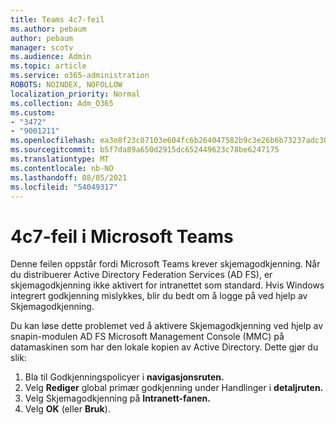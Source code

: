 ```yaml
---
title: Teams 4c7-feil
ms.author: pebaum
author: pebaum
manager: scotv
ms.audience: Admin
ms.topic: article
ms.service: o365-administration
ROBOTS: NOINDEX, NOFOLLOW
localization_priority: Normal
ms.collection: Adm_O365
ms.custom:
- "3472"
- "9001211"
ms.openlocfilehash: ea3e8f23c07103e604fc6b264047582b9c3e26b6b73237adc30eba574e06cfd3
ms.sourcegitcommit: b5f7da89a650d2915dc652449623c78be6247175
ms.translationtype: MT
ms.contentlocale: nb-NO
ms.lasthandoff: 08/05/2021
ms.locfileid: "54049317"
---
```

# <a name="4c7-error-in-microsoft-teams"></a>4c7-feil i Microsoft Teams

Denne feilen oppstår fordi Microsoft Teams krever skjemagodkjenning. Når du distribuerer Active Directory Federation Services (AD FS), er skjemagodkjenning ikke aktivert for intranettet som standard. Hvis Windows integrert godkjenning mislykkes, blir du bedt om å logge på ved hjelp av Skjemagodkjenning.

Du kan løse dette problemet ved å aktivere Skjemagodkjenning ved hjelp av snapin-modulen AD FS Microsoft Management Console (MMC) på datamaskinen som har den lokale kopien av Active Directory. Dette gjør du slik: 

1. Bla til Godkjenningspolicyer i **navigasjonsruten.**
2. Velg **Rediger** global primær godkjenning under Handlinger i **detaljruten.**
3. Velg Skjemagodkjenning på **Intranett-fanen.** 
4. Velg **OK** (eller **Bruk**).